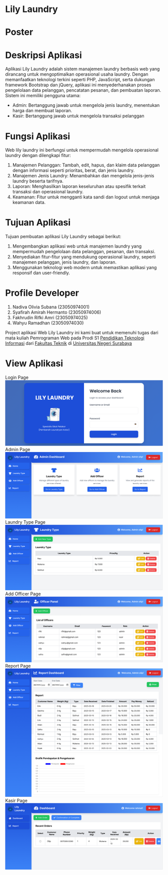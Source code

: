 # Lily Laundry

# Poster



# Deskripsi Aplikasi
Aplikasi Lily Laundry adalah sistem manajemen laundry berbasis web yang dirancang untuk mengoptimalkan operasional usaha laundry. Dengan memanfaatkan teknologi terkini seperti PHP, JavaScript, serta dukungan framework Bootstrap dan jQuery, aplikasi ini menyederhanakan proses pengelolaan data pelanggan, pencatatan pesanan, dan pembuatan laporan. Sistem ini memiliki pengguna utama:

- Admin: Bertanggung jawab untuk mengelola jenis laundry, menentukan harga dan membuat laporan.
- Kasir: Bertanggung jawab untuk mengelola transaksi pelanggan


# Fungsi Aplikasi
Web lily laundry ini berfungsi untuk mempermudah mengelola operasional laundry dengan dilengkapi fitur:
1. Manajemen Pelanggan: Tambah, edit, hapus, dan klaim data pelanggan dengan informasi seperti prioritas, berat, dan jenis laundry.
2. Manajemen Jenis Laundry: Menambahkan dan mengelola jenis-jenis laundry beserta tarifnya. 
3. Laporan: Menghasilkan laporan keseluruhan atau spesifik terkait transaksi dan operasional laundry. 
4. Keamanan: Fitur untuk mengganti kata sandi dan logout untuk menjaga keamanan data.


# Tujuan Aplikasi
Tujuan pembuatan aplikasi Lily Laundry sebagai berikut: 
1. Mengembangkan aplikasi web untuk manajemen laundry yang mempermudah pengelolaan data pelanggan, pesanan, dan transaksi.
2. Menyediakan fitur-fitur yang mendukung operasional laundry, seperti manajemen pelanggan, jenis laundry, dan laporan.
3. Menggunakan teknologi web modern untuk memastikan aplikasi yang responsif dan user-friendly. 


# Profile Developer
1. Nadiva Olivia Subana     (23050974001)
2. Syafirah Amirah Hermanto (23050974006)
3. Fakhrudin Rifki Amri     (23050974025)
4. Wahyu Ramadhan           (23050974030)

Project aplikasi Web Lily Laundry ini kami buat untuk memenuhi tugas dari mata kuliah Pemrograman Web pada Prodi S1 [Pendidikan Teknologi Informasi](https://pendidikan-ti.ft.unesa.ac.id/) dari [Fakultas Teknik](https://ft.unesa.ac.id/) di [Universitas Negeri Surabaya](https://unesa.ac.id/)

# View Aplikasi
Login Page
![alt text](https://github.com/Rii02/Web-Lily-Laundry/blob/main/Login%20Page.png?raw=true)
Admin Page
![alt text](https://github.com/Rii02/Web-Lily-Laundry/blob/main/Admin%20Pov%20(Dashboard%20Page)%20(2).png?raw=true)
Laundry Type Page
![alt text](https://github.com/Rii02/Web-Lily-Laundry/blob/main/Laundry%20Type%20Page.png?raw=true)
Add Officer Page
![alt text](https://github.com/Rii02/Web-Lily-Laundry/blob/main/Add%20Officer%20Page.png?raw=true)
Report Page
![alt text](https://github.com/Rii02/Web-Lily-Laundry/blob/main/Report%20Page.png?raw=true)
Kasir Page
![alt text](https://github.com/Rii02/Web-Lily-Laundry/blob/main/Kasir%20Pov%20(Dashboard%20Page).png?raw=true)










